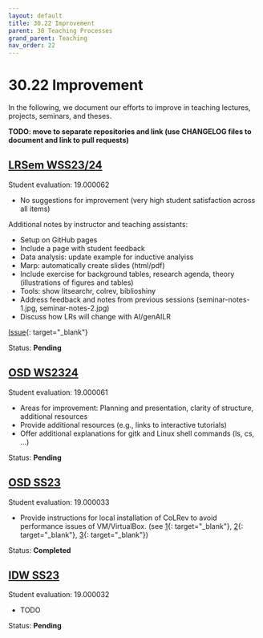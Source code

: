 ```yaml
---
layout: default
title: 30.22 Improvement
parent: 30 Teaching Processes
grand_parent: Teaching
nav_order: 22
---
```


# 30.22 Improvement

In the following, we document our efforts to improve in teaching lectures, projects, seminars, and theses.

**TODO: move to separate repositories and link (use CHANGELOG files to document and link to pull requests)**

## [LRSem WSS23/24](../34_seminars/34.02.lrsem-ws23-24.html)

Student evaluation: 19.000062

- No suggestions for improvement (very high student satisfaction across all items)

Additional notes by instructor and teaching assistants:

- Setup on GitHub pages
- Include a page with student feedback
- Data analysis: update example for inductive analyiss
- Marp: automatically create slides (html/pdf)
- Include exercise for background tables, research agenda, theory (illustrations of figures and tables)
- Tools: show litsearchr, colrev, biblioshiny
- Address feedback and notes from previous sessions (seminar-notes-1.jpg, seminar-notes-2.jpg)
- Discuss how LRs will change with AI/genAILR

[Issue](https://github.com/digital-work-lab/literature-review-seminar/issues/1){: target="_blank"} 

Status: **Pending**

## [OSD WS2324](../33_projects/33.02.osd-ws23-24.html)

Student evaluation: 19.000061

- Areas for improvement: Planning and presentation, clarity of structure, additional resources
- Provide additional resources (e.g., links to interactive tutorials)
- Offer additional explanations for gitk and Linux shell commands (ls, cs, ...)

Status: **Pending**

## [OSD SS23](../33_projects/33.01.osd-ss23.html)

Student evaluation: 19.000033

- Provide instructions for local installation of CoLRev to avoid performance issues of VM/VirtualBox. (see [1](https://github.com/CoLRev-Environment/colrev/pull/302){: target="_blank"}, [2](https://github.com/CoLRev-Environment/colrev/pull/303){: target="_blank"}, [3](https://github.com/CoLRev-Environment/colrev/pull/253){: target="_blank"})

Status: **Completed**

## [IDW SS23](../32_lectures/32.01.idw-ss23.html)

Student evaluation: 19.000032

- TODO

Status: **Pending**
